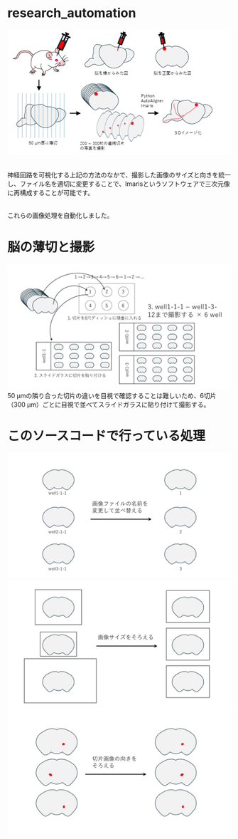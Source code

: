 # research_automation

<img src="explain/research_outline.png" width="600">
<p></p>
<br>
神経回路を可視化する上記の方法のなかで、撮影した画像のサイズと向きを統一し、ファイル名を適切に変更することで、Imarisというソフトウェアで三次元像に再構成することが可能です。
<p></p>
<br>
これらの画像処理を自動化しました。

# 脳の薄切と撮影
<img src="explain/research_explanation1.jpg" width="600">
50 µmの隣り合った切片の違いを目視で確認することは難しいため、6切片（300 µm）ごとに目視で並べてスライドガラスに貼り付けて撮影する。

# このソースコードで行っている処理
<img src="explain/research_explanation4.jpg" width="600">
<img src="explain/research_explanation2.jpg" width="600">
<img src="explain/research_explanation3.jpg" width="600">


